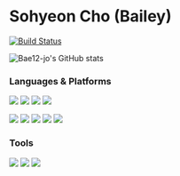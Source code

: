 # Sohyeon Cho (Bailey)


[![Build Status](https://travis-ci.org/joemccann/dillinger.svg?branch=master)](https://travis-ci.org/joemccann/dillinger)

![Bae12-jo's GitHub stats](https://github-readme-stats.vercel.app/api?username=bae12-jo&show_icons=true&theme=gotham)

### Languages & Platforms
<img src="https://img.shields.io/badge/c++-00599C?style=flat-square&logo=c%2B%2B&logoColor=white"/>&nbsp;<img src="https://img.shields.io/badge/python-3776AB?style=flat-square&logo=python&logoColor=white"/>&nbsp;<img src="https://img.shields.io/badge/javascript-F7DF1E?style=flat-square&logo=javascript&logoColor=white"/>&nbsp;<img src="https://img.shields.io/badge/solidity-363636?style=flat-square&logo=solidity&logoColor=white"/>


<img src="https://img.shields.io/badge/nodejs-339933?style=flat-square&logo=nodejs&logoColor=white"/>&nbsp;<img src="https://img.shields.io/badge/react-61DAFB?style=flat-square&logo=react&logoColor=white"/>&nbsp;<img src="https://img.shields.io/badge/tensorflow-FF6F00?style=flat-square&logo=tensorflow&logoColor=white"/>&nbsp;<img src="https://img.shields.io/badge/numpy-013243?style=flat-square&logo=numpy&logoColor=white"/>&nbsp;<img src="https://img.shields.io/badge/pandas-150458?style=flat-square&logo=pandas&logoColor=white"/>


### Tools
<img src="https://img.shields.io/badge/git-F05032?style=flat-square&logo=git&logoColor=white"/>&nbsp;<img src="https://img.shields.io/badge/jupyter-F37626?style=flat-square&logo=jupyter&logoColor=white"/>&nbsp;<img src="https://img.shields.io/badge/anaconda-44A833?style=flat-square&logo=anaconda&logoColor=white"/>


